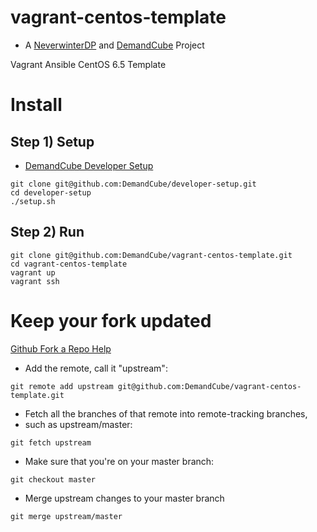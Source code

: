 vagrant-centos-template 
=======================
- A [NeverwinterDP](https://github.com/DemandCube/NeverwinterDP) and [DemandCube](https://github.com/DemandCube) Project

Vagrant Ansible CentOS 6.5 Template

Install
====
Step 1) Setup
----

- [DemandCube Developer Setup](https://github.com/DemandCube/developer-setup)

```
git clone git@github.com:DemandCube/developer-setup.git
cd developer-setup
./setup.sh
```
Step 2) Run
----

```
git clone git@github.com:DemandCube/vagrant-centos-template.git
cd vagrant-centos-template
vagrant up
vagrant ssh
```

Keep your fork updated
====
[Github Fork a Repo Help](https://help.github.com/articles/fork-a-repo)


- Add the remote, call it "upstream":

```
git remote add upstream git@github.com:DemandCube/vagrant-centos-template.git
```
- Fetch all the branches of that remote into remote-tracking branches,
- such as upstream/master:

```
git fetch upstream
```
- Make sure that you're on your master branch:

```
git checkout master
```
- Merge upstream changes to your master branch

```
git merge upstream/master
```
